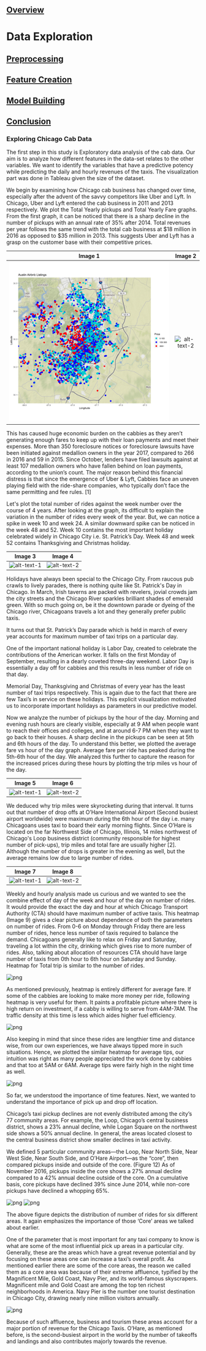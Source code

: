 ## [Overview](../index.md)

# Data Exploration

## [Preprocessing](../preprocessing/cleaning.md)

## [Feature Creation](../feature_creation/features.md)

## [Model Building](../model_building/model.md)

## [Conclusion](../conclusion/conclusion.md)

### Exploring Chicago Cab Data

The first step in this study is Exploratory data analysis of the cab data. Our aim is to analyze how different features in the data-set relates to the other variables. We want to identify the variables that have a predictive potency while predicting the daily and hourly revenues of the taxis. The visualization part was done in Tableau given the size of the dataset.

We begin by examining how Chicago cab business has changed over time, especially after the advent of the savvy competitors like Uber and Lyft. In Chicago, Uber and Lyft entered the cab business in 2011 and 2013 respectively.
We plot the Total Yearly pickups and Total Yearly Fare graphs. From the first graph, it can be noticed that there is a sharp decline in the number of pickups with an annual rate of 35% after 2014. Total revenues per year follows the same trend with the total cab business at $18 million in 2016 as opposed to $35 million in 2013. This suggests Uber and Lyft has a grasp on the customer base with their competitive prices. 

Image 1                    |  Image 2
:-------------------------:|:-------------------------:
![alt-text-1](images/plot1.png)  |  ![alt-text-2](images/chicago_2.png)

This has caused huge economic burden on the cabbies as they aren’t generating enough fares to keep up with their loan payments and meet their expenses. More than 350 foreclosure notices or foreclosure lawsuits have been initiated against medallion owners in the year 2017, compared to 266 in 2016 and 59 in 2015. Since October, lenders have filed lawsuits against at least 107 medallion owners who have fallen behind on loan payments, according to the union’s count. The major reason behind this financial distress is that since the emergence of Uber & Lyft, Cabbies face an uneven playing field with the ride-share companies, who typically don’t face the same permitting and fee rules. [1]

Let's plot the total number of rides against the week number over the course of 4 years. After looking at the graph, its difficult to explain the variation in the number of rides every week of the year. But, we can notice a spike in week 10 and week 24. A similar downward spike can be noticed in the week 48 and 52. Week 10 contains the most important holiday celebrated widely in Chicago City i.e. St. Patrick’s Day. Week 48 and week 52 contains Thanksgiving and Christmas holiday.

Image 3                    |  Image 4
:-------------------------:|:-------------------------:
![alt-text-1](images/chicago_3.png)  |  ![alt-text-2](images/chicago_4.png) 

Holidays have always been special to the Chicago City. From raucous pub crawls to lively parades, there is nothing quite like St. Patrick's Day in Chicago. In March, Irish taverns are packed with revelers, jovial crowds jam the city streets and the Chicago River sparkles brilliant shades of emerald green. With so much going on, be it the downtown parade or dyeing of the Chicago river, Chicagoans travels a lot and they generally prefer public taxis.

It turns out that St. Patrick’s Day parade which is held in march of every year accounts for maximum number of taxi trips on a particular day.

One of the important national holiday is Labor Day, created to celebrate the contributions of the American worker. It falls on the first Monday of September, resulting in a dearly coveted three-day weekend. Labor Day is essentially a day off for cabbies and this results in less number of ride on that day.

Memorial Day, Thanksgiving and Christmas of every year has the least number of taxi trips respectively. This is again due to the fact that there are few Taxi’s in service on these holidays. This explicit visualization motivated us to incorporate important holidays as parameters in our predictive model. 
 

Now we analyze the number of pickups by the hour of the day. Morning and evening rush hours are clearly visible, especially at 9 AM when people want to reach their offices and colleges, and at around 6-7 PM when they want to go back to their houses. A sharp decline in the pickups can be seen at 5th and 6th hours of the day. To understand this better, we plotted the average fare vs hour of the day graph. Average fare per ride has peaked during the 5th-6th hour of the day. We analyzed this further to capture the reason for the increased prices during these hours by plotting the trip miles vs hour of the day. 

Image 5                    |  Image 6
:-------------------------:|:-------------------------:
![alt-text-1](images/chicago_5.png)  |  ![alt-text-2](images/chicago_6.png)

We deduced why trip miles were skyrocketing during that interval. It turns out that number of drop offs at O’Hare International Airport (Second busiest airport worldwide) were maximum during the 6th hour of the day i.e. many Chicagoans uses taxi to board their early morning flights. Since O’Hare is located on the far Northwest Side of Chicago, Illinois, 14 miles northwest of Chicago's Loop business district (community responsible for highest number of pick-ups), trip miles and total fare are usually higher [2]. Although the number of drops is greater in the evening as well, but the average remains low due to large number of rides. 

Image 7                    |  Image 8
:-------------------------:|:-------------------------:
![alt-text-1](images/chicago_7.png)  |  ![alt-text-2](images/chicago_8.png)

Weekly and hourly analysis made us curious and we wanted to see the combine effect of day of the week and hour of the day on number of rides. It would provide the exact the day and hour at which Chicago Transport Authority (CTA) should have maximum number of active taxis. This heatmap (Image 9) gives a clear picture about dependence of both the parameters on number of rides. From 0-6 on Monday through Friday there are less number of rides, hence less number of taxis required to balance the demand. Chicagoans generally like to relax on Friday and Saturday, traveling a lot within the city, drinking which gives rise to more number of rides. Also, talking about allocation of resources CTA should have large number of taxis from 0th hour to 6th hour on Saturday and Sunday. Heatmap for Total trip is similar to the number of rides.

![png](images/chicago_9.png)

As mentioned previously, heatmap is entirely different for average fare. If some of the cabbies are looking to make more money per ride, following heatmap is very useful for them. It paints a profitable picture where there is high return on investment, if a cabby is willing to serve from 4AM-7AM. The traffic density at this time is less which aides higher fuel efficiency.

![png](images/chicago_10.png)

Also keeping in mind that since these rides are lengthier time and distance wise, from our own experiences, we have always tipped more in such situations. Hence, we plotted the similar heatmap for average tips, our intuition was right as many people appreciated the work done by cabbies and that too at 5AM or 6AM. Average tips were fairly high in the night time as well.

![png](images/chicago_11.png)

So far, we understood the importance of time features. Next, we wanted to understand the importance of pick up and drop off location.

Chicago’s taxi pickup declines are not evenly distributed among the city’s 77 community areas. For example, the Loop, Chicago’s central business district, shows a 23% annual decline, while Logan Square on the northwest side shows a 50% annual decline. In general, the areas located closest to the central business district show smaller declines in taxi activity.

We defined 5 particular community areas—the Loop, Near North Side, Near West Side, Near South Side, and O’Hare Airport—as the “core”, then compared pickups inside and outside of the core. (Figure 12) As of November 2016, pickups inside the core shows a 27% annual decline compared to a 42% annual decline outside of the core. On a cumulative basis, core pickups have declined 39% since June 2014, while non-core pickups have declined a whopping 65%.

![png](images/chicago_12.png)
![png](images/chicago_13.png)

The above figure depicts the distribution of number of rides for six different areas. It again emphasizes the importance of those ‘Core’ areas we talked about earlier.




One of the parameter that is most important for any taxi company to know is what are some of the most influential pick up areas in a particular city. Generally, these are the areas which have a great revenue potential and by focusing on these areas one can increase a taxi’s overall profit. As mentioned earlier there are some of the core areas, the reason we called them as a core area was because of their extreme affluence, typified by the Magnificent Mile, Gold Coast, Navy Pier, and its world-famous skyscrapers. Magnificent mile and Gold Coast are among the top ten richest neighborhoods in America. Navy Pier is the number one tourist destination in Chicago City, drawing nearly nine million visitors annually.

![png](images/chicago_14.png)

Because of such affluence, business and tourism these areas account for a major portion of revenue for the Chicago Taxis. O’Hare, as mentioned before, is the second-busiest airport in the world by the number of takeoffs and landings and also contributes majorly towards the revenue.
